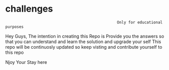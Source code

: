 # challenges
                                                     Only for educational purposes
Hey Guys,
The intention in creating this Repo is Provide you the answers so that you can understand and learn the solution and upgrade your self
This repo will be continuosly updated so keep visting and contribute yourself to this repo 

Njoy Your Stay here
